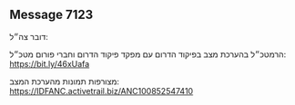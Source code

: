 ## Message 7123

דובר צה״ל:

הרמטכ״ל בהערכת מצב בפיקוד הדרום עם מפקד פיקוד הדרום וחברי פורום מטכ״ל: https://bit.ly/46xUafa

מצורפות תמונות מהערכת המצב: https://IDFANC.activetrail.biz/ANC100852547410

